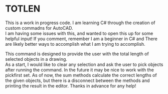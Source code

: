 # TOTLEN

This is a work in progress code.  I am learning C# through the creation of custom commadns for AutoCAD.  
I am having some issues with this, and wanted to open this up for some helpful input! If you comment, 
remember I am a beginner in C# and There are likely better ways to accomplish what I am trying to 
accomplish.  

This command is designed to provide the user with the total length of selected objects in a drawing.  
As a start, I would like to clear any selection and ask the user to pick objects after running the 
command.  In the future it may be nice to work with the pickfirst set.  As of now, the sum methods 
calculate the correct lengths of the given objects, but there is a disconnect between the methods
and printing the result in the editor.  Thanks in advance for any help! 
